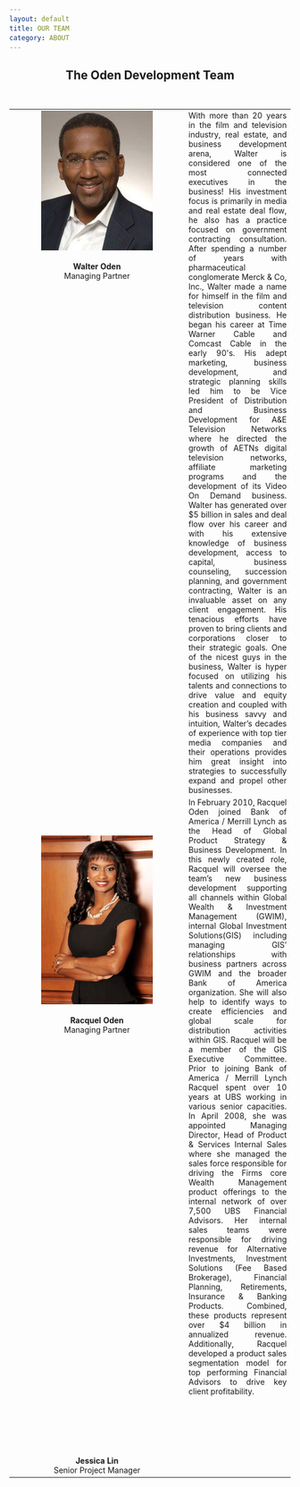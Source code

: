 ```yaml
---
layout: default
title: OUR TEAM
category: ABOUT
---
```


<center><h2>The Oden Development Team</h2></center>
<br>
<div id='bio-table'>
<table align='center'>
<tr>
<td align='center' valign='top' width='300'><img src='/assets/images/walter.jpg' width='200' />
<br>
<br><b>Walter Oden</b>
<br>Managing Partner</td>
<td><div class='bio-text' align='justify'>With more than 20 years in the film and television industry, real estate, and business development arena,
Walter is considered one of the most connected executives in the business! His investment focus is primarily in media and real estate deal flow, he also has a practice focused on government contracting consultation. After spending a number of years with pharmaceutical conglomerate Merck &amp; Co, Inc., Walter made a name for himself in the film and television content distribution business. He began his career at Time Warner Cable and Comcast Cable in the early 90's. His adept marketing, business development, and strategic planning skills led him to be Vice President of Distribution and Business Development for A&amp;E Television Networks where he directed the growth of AETNs digital television networks, affiliate marketing programs and the development of its Video On Demand business. Walter has generated over $5 billion in sales and deal flow over his career and with his extensive knowledge of business development, access to capital, business counseling, succession planning, and government contracting, Walter is an invaluable asset on any client engagement. His tenacious efforts have proven to bring clients and corporations closer to their strategic goals. One of the nicest guys in the business, Walter is hyper focused on utilizing his talents and connections to drive value and equity creation and coupled with his business savvy and intuition, Walter’s decades of experience with top tier media companies and their operations provides him great insight into strategies to successfully expand
and propel other businesses.</div></td>
</tr>
<tr>
<td align='center' valign='top' width='300'><br><br><br><br><img src='/assets/images/racquel.jpg' width='200'>
<br>
<br><b>Racquel Oden</b>
<br>Managing Partner</td>
<td><div class='bio-text' align='justify'>In February 2010, Racquel Oden joined Bank of America / Merrill Lynch as the Head of Global Product Strategy &amp; Business Development. In this newly created role, Racquel will oversee the team’s new business development supporting all channels within Global Wealth &amp; Investment Management  (GWIM), internal Global Investment Solutions(GIS) including managing GIS’ relationships with business partners across GWIM and the broader Bank of America organization.  She will also help to identify ways to create efficiencies and global scale for distribution activities within GIS. Racquel will be a member of the GIS Executive Committee. Prior to joining Bank of America / Merrill Lynch Racquel spent  over 10 years at UBS working in various senior capacities.  In April 2008, she was appointed Managing Director, Head of Product &amp; Services Internal Sales where she managed the sales force responsible for driving the Firms core Wealth Management product offerings to the internal network of over 7,500 UBS Financial Advisors.  Her internal sales teams were responsible for driving revenue for Alternative Investments, Investment Solutions (Fee Based Brokerage), Financial Planning, Retirements, Insurance &amp; Banking Products.  Combined, these  products represent over $4 billion in annualized revenue.  Additionally, Racquel developed a product sales segmentation model for top performing Financial Advisors to drive key client profitability.</div></td></tr>
<tr>
<td align='center' valign='top' width='300'><br><br><br><br>
<br>
<br><b>Jessica Lin</b>
<br>Senior Project Manager</td>
<td><div class='bio-text' align='justify'></div></td></tr>
</table><br><br>
</div>